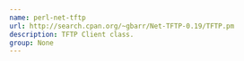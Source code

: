 ```yaml
---
name: perl-net-tftp
url: http://search.cpan.org/~gbarr/Net-TFTP-0.19/TFTP.pm
description: TFTP Client class.
group: None
---
```


